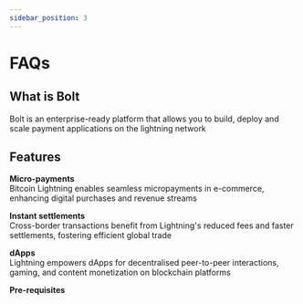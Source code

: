 ```yaml
---
sidebar_position: 3
---
```


# FAQs

## What is Bolt
Bolt is an enterprise-ready platform that allows you to build, deploy and scale payment applications on the lightning network

## Features
**Micro-payments**<br />
Bitcoin Lightning enables seamless micropayments in e-commerce, enhancing digital purchases and revenue streams

**Instant settlements**<br />
Cross-border transactions benefit from Lightning's reduced fees and faster settlements, fostering efficient global trade

**dApps**<br />
Lightning empowers dApps for decentralised peer-to-peer interactions, gaming, and content monetization on blockchain platforms

**Pre-requisites**<br />